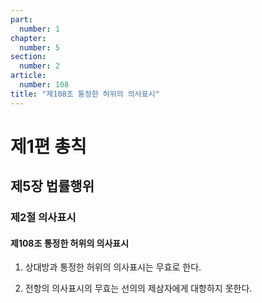 ```yaml
---
part:
  number: 1
chapter:
  number: 5
section:
  number: 2
article:
  number: 108
title: "제108조 통정한 허위의 의사표시"
---
```


# 제1편 총칙

## 제5장 법률행위

### 제2절 의사표시

#### 제108조 통정한 허위의 의사표시

1. 상대방과 통정한 허위의 의사표시는 무효로 한다.

2. 전항의 의사표시의 무효는 선의의 제삼자에게 대항하지 못한다.
